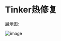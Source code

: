 # Tinker热修复

展示图:

![image](https://github.com/Giousa/TinkerDemo/blob/master/screenshot/tinkerdemo.gif)

